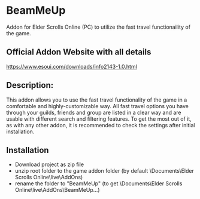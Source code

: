 # BeamMeUp
Addon for Elder Scrolls Online (PC) to utilize the fast travel functionaility of the game.


## Official Addon Website with all details
https://www.esoui.com/downloads/info2143-1.0.html

## Description:
This addon allows you to use the fast travel functionality of the game in a comfortable and highly-customizable way. All fast travel options you have through your guilds, friends and group are listed in a clear way and are usable with different search and filtering features. To get the most out of it, as with any other addon, it is recommended to check the settings after initial installation.

## Installation
- Download project as zip file
- unzip root folder to the game addon folder (by default \Documents\Elder Scrolls Online\live\AddOns)
- rename the folder to "BeamMeUp" (to get \Documents\Elder Scrolls Online\live\AddOns\BeamMeUp\...)